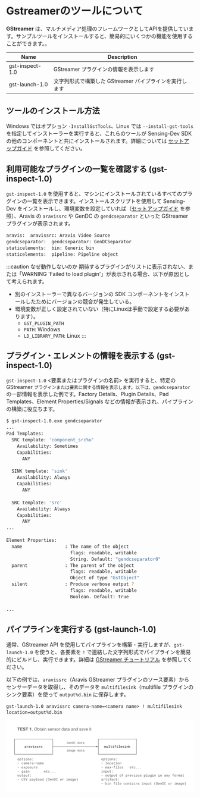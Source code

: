 # Gstreamerのツールについて

**GStreamer** は、マルチメディア処理のフレームワークとしてAPIを提供しています。サンプルツールをインストールすると、簡易的にいくつかの機能を使用することができます。。

| Name | Description |
| --------   | ------- |
| gst-inspect-1.0 | GStreamer プラグインの情報を表示します |
| gst-launch-1.0 | 文字列形式で構築した GStreamer パイプラインを実行します |

## ツールのインストール方法

Windows ではオプション `-InstallGstTools`、Linux では `--install-gst-tools` を指定してインストーラーを実行すると、これらのツールが Sensing-Dev SDK の他のコンポーネントと共にインストールされます。詳細については [セットアップガイド](../../startup-guide/software-stack.mdx) を参照してください。

## 利用可能なプラグインの一覧を確認する (gst-inspect-1.0)

`gst-inspect-1.0` を使用すると、マシンにインストールされているすべてのプラグインの一覧を表示できます。インストールスクリプトを使用して Sensing-Dev をインストールし、環境変数を設定していれば（[セットアップガイド](../../startup-guide/software-stack.mdx) を参照）、Aravis の `aravissrc` や GenDC の `gendcseparator` といった GStreamer プラグインが表示されます。



```bash
aravis:  aravissrc: Aravis Video Source
gendcseparator:  gendcseparator: GenDCSeparator
staticelements:  bin: Generic bin
staticelements:  pipeline: Pipeline object
```

:::caution なぜ動作しないのか
 期待するプラグインがリストに表示されない、または「WARNING 'Failed to load plugin'」が表示される場合、以下が原因として考えられます。
* 別のインストーラーで異なるバージョンの SDK コンポーネントをインストールしたためにバージョンの競合が発生している。
* 環境変数が正しく設定されていない（特にLinuxは手動で設定する必要があります）。
  * `GST_PLUGIN_PATH`
  * `PATH`: Windows
  * `LD_LIBRARY_PATH`: Linux 
:::

## プラグイン・エレメントの情報を表示する (gst-inspect-1.0)

`gst-inspect-1.0` <要素またはプラグインの名前> を実行すると、特定の GStreamer `プラグインまたは要素に関する情報を表示します。以下は、gendcseparator` の一部情報を表示した例です。Factory Details、Plugin Details、Pad Templates、Element Properties/Signals などの情報が表示され、パイプラインの構築に役立ちます。

```bash
$ gst-inspect-1.0.exe gendcseparator
...
Pad Templates:
  SRC template: 'component_src%u'
    Availability: Sometimes
    Capabilities:
      ANY

  SINK template: 'sink'
    Availability: Always
    Capabilities:
      ANY

  SRC template: 'src'
    Availability: Always
    Capabilities:
      ANY
...

Element Properties:
  name                : The name of the object
                        flags: readable, writable
                        String. Default: "gendcseparator0"
  parent              : The parent of the object
                        flags: readable, writable
                        Object of type "GstObject"
  silent              : Produce verbose output ?
                        flags: readable, writable
                        Boolean. Default: true

...
```

## パイプラインを実行する (gst-launch-1.0)

通常、GStreamer API を使用してパイプラインを構築・実行しますが、`gst-launch-1.0` を使うと、各要素を `!` で連結した文字列形式でパイプラインを簡易的にビルドし、実行できます。詳細は [GStreamer チュートリアル](./gst-launch.md) を参照してください。

以下の例では、`aravissrc`（Aravis GStreamer プラグインのソース要素）からセンサーデータを取得し、そのデータを `multifilesink`（multifile プラグインのシンク要素）を使って `output%d.bin` に保存します。

```
gst-launch-1.0 aravissrc camera-name=<camera name> ! multifilesink location=output%d.bin
```

![gst-launch-1.0 example](./img/gst-launch-example.png)